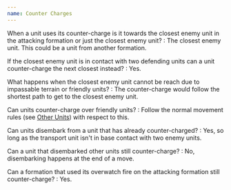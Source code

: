 ```yaml
---
name: Counter Charges
---
```

When a unit uses its counter-charge is it towards the closest enemy unit in the attacking formation or just the closest enemy unit?
: The closest enemy unit. This could be a unit from another formation.

If the closest enemy unit is in contact with two defending units can a unit counter-charge the next closest instead?
: Yes.

What happens when the closest enemy unit cannot be reach due to impassable terrain or friendly units?
: The counter-charge would follow the shortest path to get to the closest enemy unit.

Can units counter-charge over friendly units?
: Follow the normal movement rules (see [Other Units](#other-units)) with respect to this.

Can units disembark from a unit that has already counter-charged?
: Yes, so long as the transport unit isn't in base contact with two enemy units.

Can a unit that disembarked other units still counter-charge?
: No, disembarking happens at the end of a move.

Can a formation that used its overwatch fire on the attacking formation still counter-charge?
: Yes.